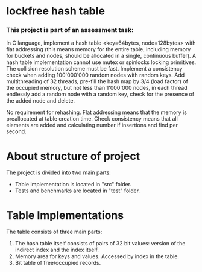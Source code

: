 # lockfree hash table

### This project is part of an assessment task:
In C language, implement a hash table <key=64bytes, node=128bytes>
with flat addressing (this means memory for the entire table, including memory for buckets and nodes, should be allocated in a single, continuous buffer).
A hash table implementation cannot use mutex or spinlocks locking primitives.
The collision resolution scheme must be fast.
Implement a consistency check when adding 100'000'000 random nodes with random keys.
Add multithreading of 32 threads, pre-fill the hash map by 3/4 (load factor) of the occupied memory,
but not less than 1'000'000 nodes, in each thread endlessly add a random node with a random key, check for the presence of the added node and delete.

No requirement for rehashing. Flat addressing means that the memory is preallocated at table creation time.
Check consistency means that all elements are added and calculating number if insertions and find per second.

# About structure of project
The project is divided into two main parts:
- Table Implementation is located in "src" folder.
- Tests and benchmarks are located in "test" folder.

# Table Implementations
The table consists of three main parts:
1) The hash table itself consists of pairs of 32 bit values: version of the indirect index and the index itself.
2) Memory area for keys and values. Accessed by index in the table.
3) Bit table of free/occupied records.
